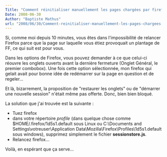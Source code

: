 ```yaml
---
Title: "Comment réinitialiser manuellement les pages chargées par firefox au démarrage"
Date: 2008-06-30
Author: "Baptiste Mathus"
url: "2008/06/30/Comment-reinitialiser-manuellement-les-pages-chargees-par-firefox-au-demarrage"
---
```




Si, comme moi depuis 10 minutes, vous êtes dans l'impossibilité de
relancer Firefox parce que la page sur laquelle vous étiez provoquait un
plantage de FF, ce qui suit est pour vous.

Dans les options de Firefox, vous pouvez demander à ce que celui-ci
réouvre les onglets ouverts avant la dernière fermeture (Onglet Général,
le premier combobox). Une fois cette option sélectionnée, mon firefox
qui gelait avait pour bonne idée de redémarrer sur la page en question
et de regeler...

Et là, bizarrement, la proposition de "restaurer les onglets" ou de
"démarrer une nouvelle session" n'était même pas offerte. Donc, bien
bien bloqué.

La solution que j'ai trouvée est la suivante :

-   Tuez firefox
-   dans votre répertoire *profile* (dans quelque chose comme
    \$HOME/.firefox/1d5s1.default sous Linux ou C:\\Documents and
    Settings\\votreuser\\Application
    Data\\Mozilla\\Firefox\\Profiles\\1d5s1.default sous windows),
    supprimez simplement le fichier **sessionstore.js**.
-   Relancez firefox...

Voilà, en espérant que ça serve...

